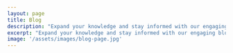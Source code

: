 ```yaml
---
layout: page
title: Blog
description: "Expand your knowledge and stay informed with our engaging blog posts"
excerpt: "Expand your knowledge and stay informed with our engaging blog posts"
image: '/assets/images/blog-page.jpg'
---
```


